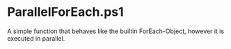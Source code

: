 # ParallelForEach.ps1
A simple function that behaves like the builtin ForEach-Object, however it is executed in parallel.
